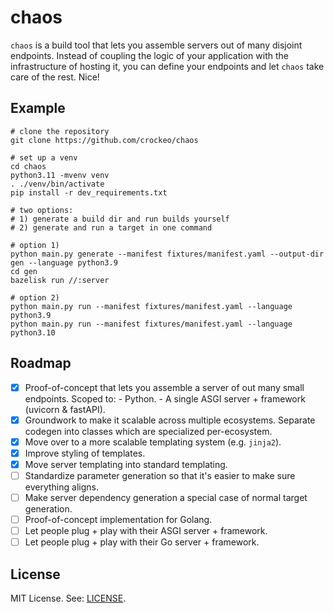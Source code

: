 # chaos

`chaos` is a build tool that lets you assemble servers out of many disjoint endpoints.
Instead of coupling the logic of your application with the infrastructure of hosting it,
you can define your endpoints and let `chaos` take care of the rest.
Nice!

## Example

```shell
# clone the repository
git clone https://github.com/crockeo/chaos

# set up a venv
cd chaos
python3.11 -mvenv venv
. ./venv/bin/activate
pip install -r dev_requirements.txt

# two options:
# 1) generate a build dir and run builds yourself
# 2) generate and run a target in one command

# option 1)
python main.py generate --manifest fixtures/manifest.yaml --output-dir gen --language python3.9
cd gen
bazelisk run //:server

# option 2)
python main.py run --manifest fixtures/manifest.yaml --language python3.9
python main.py run --manifest fixtures/manifest.yaml --language python3.10
```

## Roadmap

- [x] Proof-of-concept that lets you assemble a server of out many small endpoints.
      Scoped to:
      - Python.
      - A single ASGI server + framework (uvicorn & fastAPI).
- [x] Groundwork to make it scalable across multiple ecosystems.
      Separate codegen into classes which are specialized per-ecosystem.
- [x] Move over to a more scalable templating system (e.g. `jinja2`).
- [x] Improve styling of templates.
- [x] Move server templating into standard templating.
- [ ] Standardize parameter generation so that it's easier to make sure everything aligns.
- [ ] Make server dependency generation a special case of normal target generation.
- [ ] Proof-of-concept implementation for Golang.
- [ ] Let people plug + play with their ASGI server + framework.
- [ ] Let people plug + play with their Go server + framework.

## License

MIT License. See: [LICENSE](/LICENSE).
